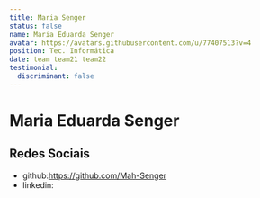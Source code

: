 ```yaml
---
title: Maria Senger
status: false
name: Maria Eduarda Senger
avatar: https://avatars.githubusercontent.com/u/77407513?v=4
position: Tec. Informática
date: team team21 team22
testimonial:
  discriminant: false
---
```

# Maria Eduarda Senger

## Redes Sociais

- github:https://github.com/Mah-Senger
- linkedin:
